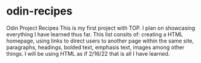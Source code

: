 # odin-recipes
Odin Project Recipes 
    This is my first project with TOP. I plan on showcasing everything I have learned thus far. This list consits of: creating a HTML homepage, using links to direct users to another page within the same site, paragraphs, headings, bolded text, emphasis text, images among other things. I will be using HTML as if 2/16/22 that is all I have learned. 
